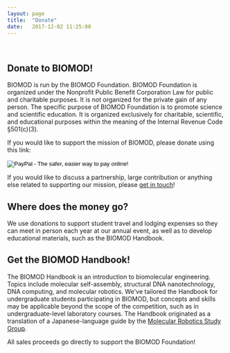 ```yaml
---
layout: page
title:  "Donate"
date:   2017-12-02 11:25:00
---
```


&nbsp;

## Donate to BIOMOD!

BIOMOD is run by the BIOMOD Foundation. BIOMOD Foundation is organized under the Nonprofit Public Benefit Corporation Law for public and charitable purposes. It is not organized for the private gain of any person. The specific purpose of BIOMOD Foundation is to promote science and scientific education. It is organized exclusively for charitable, scientific, and educational purposes within the meaning of the Internal Revenue Code §501(c)(3).

If you would like to support the mission of BIOMOD, please donate using this link:

<form action="https://www.paypal.com/cgi-bin/webscr" method="post" target="_top">
<input type="hidden" name="cmd" value="_s-xclick">
<input type="hidden" name="hosted_button_id" value="C9PW8UD7QNN68">
<input type="image" src="https://www.paypalobjects.com/en_US/i/btn/btn_donateCC_LG.gif" border="0" name="submit" alt="PayPal - The safer, easier way to pay online!">
<img alt="" border="0" src="https://www.paypalobjects.com/en_US/i/scr/pixel.gif" width="1" height="1">
</form>

If you would like to discuss a partnership, large contribution or anything else related to supporting our mission, please [get in touch](/contact)!

## Where does the money go?

We use donations to support student travel and lodging expenses so they can meet in person each year at our annual event, as well as to develop educational materials, such as the BIOMOD Handbook.


## Get the BIOMOD Handbook!

The BIOMOD Handbook is an introduction to biomolecular engineering. Topics include molecular self-assembly, structural DNA nanotechnology, DNA computing, and molecular robotics. We've tailored the Handbook for undergraduate students participating in BIOMOD, but concepts and skills may be applicable beyond the scope of the competition, such as in undergraduate-level laboratory courses. The Handbook originated as a translation of a Japanese-language guide by the [Molecular Robotics Study Group](http://en.molecular-robotics.org/greeting/).

All sales proceeds go directly to support the BIOMOD Foundation!
